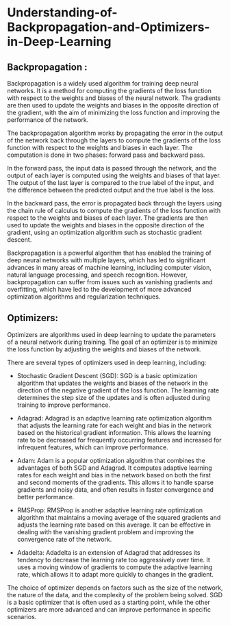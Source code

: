 # Understanding-of-Backpropagation-and-Optimizers-in-Deep-Learning

## Backpropagation :

Backpropagation is a widely used algorithm for training deep neural networks. It is a method for computing the gradients of the loss function with respect to the weights and biases of the neural network. The gradients are then used to update the weights and biases in the opposite direction of the gradient, with the aim of minimizing the loss function and improving the performance of the network.

The backpropagation algorithm works by propagating the error in the output of the network back through the layers to compute the gradients of the loss function with respect to the weights and biases in each layer. The computation is done in two phases: forward pass and backward pass.

In the forward pass, the input data is passed through the network, and the output of each layer is computed using the weights and biases of that layer. The output of the last layer is compared to the true label of the input, and the difference between the predicted output and the true label is the loss.

In the backward pass, the error is propagated back through the layers using the chain rule of calculus to compute the gradients of the loss function with respect to the weights and biases of each layer. The gradients are then used to update the weights and biases in the opposite direction of the gradient, using an optimization algorithm such as stochastic gradient descent.

Backpropagation is a powerful algorithm that has enabled the training of deep neural networks with multiple layers, which has led to significant advances in many areas of machine learning, including computer vision, natural language processing, and speech recognition. However, backpropagation can suffer from issues such as vanishing gradients and overfitting, which have led to the development of more advanced optimization algorithms and regularization techniques.

## Optimizers:

Optimizers are algorithms used in deep learning to update the parameters of a neural network during training. The goal of an optimizer is to minimize the loss function by adjusting the weights and biases of the network.

There are several types of optimizers used in deep learning, including:

- Stochastic Gradient Descent (SGD):
SGD is a basic optimization algorithm that updates the weights and biases of the network in the direction of the negative gradient of the loss function. The learning rate determines the step size of the updates and is often adjusted during training to improve performance.

- Adagrad:
Adagrad is an adaptive learning rate optimization algorithm that adjusts the learning rate for each weight and bias in the network based on the historical gradient information. This allows the learning rate to be decreased for frequently occurring features and increased for infrequent features, which can improve performance.

- Adam:
Adam is a popular optimization algorithm that combines the advantages of both SGD and Adagrad. It computes adaptive learning rates for each weight and bias in the network based on both the first and second moments of the gradients. This allows it to handle sparse gradients and noisy data, and often results in faster convergence and better performance.

- RMSProp:
RMSProp is another adaptive learning rate optimization algorithm that maintains a moving average of the squared gradients and adjusts the learning rate based on this average. It can be effective in dealing with the vanishing gradient problem and improving the convergence rate of the network.

- Adadelta:
Adadelta is an extension of Adagrad that addresses its tendency to decrease the learning rate too aggressively over time. It uses a moving window of gradients to compute the adaptive learning rate, which allows it to adapt more quickly to changes in the gradient.

The choice of optimizer depends on factors such as the size of the network, the nature of the data, and the complexity of the problem being solved. SGD is a basic optimizer that is often used as a starting point, while the other optimizers are more advanced and can improve performance in specific scenarios.
